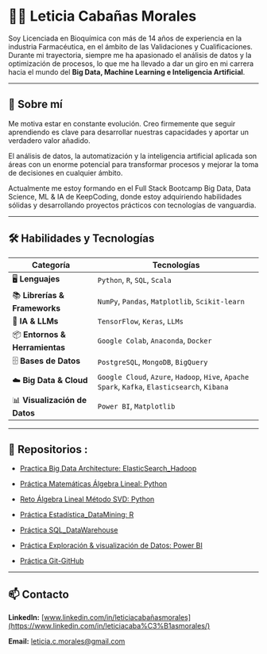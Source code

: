# 👩‍💻 Leticia Cabañas Morales
 
Soy Licenciada en Bioquímica con más de 14 años de experiencia en la industria Farmacéutica, en el ámbito de las Validaciones y Cualificaciones. Durante mi trayectoria, 
siempre me ha apasionado el análisis de datos y la optimización de procesos, lo que me ha llevado a dar un giro en mi carrera hacia el mundo del **Big Data, Machine Learning e Inteligencia Artificial**.

---
## 🌱 Sobre mí
 
Me motiva estar en constante evolución. Creo firmemente que seguir aprendiendo es clave para desarrollar nuestras capacidades y aportar un verdadero valor añadido.

El análisis de datos, la automatización y la inteligencia artificial aplicada son áreas con un enorme potencial para transformar procesos y mejorar la toma de decisiones en cualquier ámbito.

Actualmente me estoy formando en el Full Stack Bootcamp Big Data, Data Science, ML & IA de KeepCoding, donde estoy adquiriendo habilidades sólidas y desarrollando proyectos prácticos con tecnologías de vanguardia.

---

## 🛠️ Habilidades y Tecnologías


| **Categoría**               | **Tecnologías**                                                                 |
|----------------------------|---------------------------------------------------------------------------------|
| 🖥️ **Lenguajes**            | `Python`, `R`, `SQL`, `Scala`                                                   |
| 📚 **Librerías & Frameworks**| `NumPy`, `Pandas`, `Matplotlib`, `Scikit-learn`                                 |
| 🧠 **IA & LLMs**            | `TensorFlow`, `Keras`, `LLMs`                                                   |
| 📦 **Entornos & Herramientas**| `Google Colab`, `Anaconda`, `Docker`                                          |
| 🗄️ **Bases de Datos**       | `PostgreSQL`, `MongoDB`, `BigQuery`                                             |
| ☁️ **Big Data & Cloud**     | `Google Cloud`, `Azure`, `Hadoop`, `Hive`, `Apache Spark`, `Kafka`, `Elasticsearch`, `Kibana` |
| 📊 **Visualización de Datos**| `Power BI`, `Matplotlib`            

---

## 📂  Repositorios :

* [Practica Big Data Architecture: ElasticSearch_Hadoop](https://github.com/Leticia2512/Practica-BigData_Architecture)

* [Práctica Matemáticas Álgebra Lineal: Python](https://github.com/Leticia2512/Practica-Matematicas_Algebra_Lineal)

* [Reto Álgebra Lineal Método SVD: Python](https://github.com/Leticia2512/Reto-Matematicas_Algebra-Lineal-SVD-imagenes)

* [Práctica Estadística_DataMining: R](https://github.com/Leticia2512/Practica-Matematicas_Estadistica_DataMining)

* [Práctica SQL_DataWarehouse](https://github.com/Leticia2512/Practica-SQL-ETL-DataWarehouse)

* [Práctica Exploración & visualización de Datos: Power BI](https://github.com/Leticia2512/Practica-Exploracion-Visualizacion-de-Datos)

* [Práctica Git-GitHub](https://github.com/Leticia2512/Practica-Git-GitHub)


___

## 📫 Contacto
**LinkedIn:** [www.linkedin.com/in/leticiacabañasmorales](https://www.linkedin.com/in/leticiacaba%C3%B1asmorales/)

**Email:** [leticia.c.morales@gmail.com](mailto:leticia.c.morales@gmail.com)

